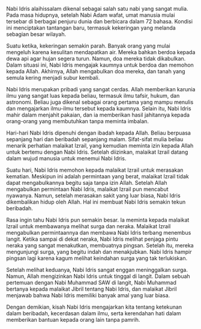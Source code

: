 

Nabi Idris alaihissalam dikenal sebagai salah satu nabi yang sangat mulia. Pada masa hidupnya, setelah Nabi Adam wafat, umat manusia mulai tersebar di berbagai penjuru dunia dan berbicara dalam 72 bahasa. Kondisi ini menciptakan tantangan baru, termasuk kekeringan yang melanda sebagian besar wilayah.

Suatu ketika, kekeringan semakin parah. Banyak orang yang mulai mengeluh karena kesulitan mendapatkan air. Mereka bahkan berdoa kepada dewa api agar hujan segera turun. Namun, doa mereka tidak dikabulkan. Dalam situasi ini, Nabi Idris mengajak kaumnya untuk berdoa dan memohon kepada Allah. Akhirnya, Allah mengabulkan doa mereka, dan tanah yang semula kering menjadi subur kembali.

Nabi Idris merupakan pribadi yang sangat cerdas. Allah memberikan karunia ilmu yang sangat luas kepada beliau, termasuk ilmu tafsir, hukum, dan astronomi. Beliau juga dikenal sebagai orang pertama yang mampu menulis dan mengajarkan ilmu-ilmu tersebut kepada kaumnya. Selain itu, Nabi Idris mahir dalam menjahit pakaian, dan ia memberikan hasil jahitannya kepada orang-orang yang membutuhkan tanpa meminta imbalan.

Hari-hari Nabi Idris dipenuhi dengan ibadah kepada Allah. Beliau berpuasa sepanjang hari dan beribadah sepanjang malam. Sifat-sifat mulia beliau menarik perhatian malaikat Izrail, yang kemudian meminta izin kepada Allah untuk bertemu dengan Nabi Idris. Setelah diizinkan, malaikat Izrail datang dalam wujud manusia untuk menemui Nabi Idris.

Suatu hari, Nabi Idris memohon kepada malaikat Izrail untuk merasakan kematian. Meskipun ini adalah permintaan yang berat, malaikat Izrail tidak dapat mengabulkannya begitu saja tanpa izin Allah. Setelah Allah mengabulkan permintaan Nabi Idris, malaikat Izrail pun mencabut nyawanya. Namun, setelah merasakan sakit yang luar biasa, Nabi Idris dikembalikan hidup oleh Allah. Hal ini membuat Nabi Idris semakin tekun beribadah.

Rasa ingin tahu Nabi Idris pun semakin besar. Ia meminta kepada malaikat Izrail untuk membawanya melihat surga dan neraka. Malaikat Izrail mengabulkan permintaannya dan membawa Nabi Idris terbang menembus langit. Ketika sampai di dekat neraka, Nabi Idris melihat penjaga pintu neraka yang sangat menakutkan, membuatnya pingsan. Setelah itu, mereka mengunjungi surga, yang begitu indah dan menakjubkan. Nabi Idris hampir pingsan lagi karena kagum melihat keindahan surga yang tak terlukiskan.

Setelah melihat keduanya, Nabi Idris sangat enggan meninggalkan surga. Namun, Allah mengizinkan Nabi Idris untuk tinggal di langit. Dalam sebuah pertemuan dengan Nabi Muhammad SAW di langit, Nabi Muhammad bertanya kepada malaikat Jibril tentang Nabi Idris, dan malaikat Jibril menjawab bahwa Nabi Idris memiliki banyak amal yang luar biasa.


Dengan demikian, kisah Nabi Idris mengajarkan kita tentang ketekunan dalam beribadah, kecerdasan dalam ilmu, serta kerendahan hati dalam memberikan bantuan kepada orang lain tanpa pamrih.
